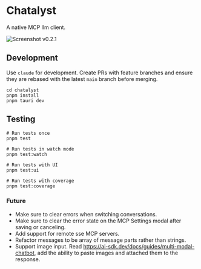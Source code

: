 # Chatalyst

A native MCP llm client.

![Screenshot v0.2.1](https://github.com/user-attachments/assets/7eec8c4a-150f-44dd-8d7a-99b06854ad17)

## Development

Use `claude` for development. Create PRs with feature branches and ensure they are rebased with the latest `main` branch before merging.

```
cd chatalyst
pnpm install
pnpm tauri dev
```

## Testing

```
# Run tests once
pnpm test

# Run tests in watch mode
pnpm test:watch

# Run tests with UI
pnpm test:ui

# Run tests with coverage
pnpm test:coverage
```

### Future

- Make sure to clear errors when switching conversations.
- Make sure to clear the error state on the MCP Settings modal after saving or canceling.
- Add support for remote sse MCP servers.
- Refactor messages to be array of message parts rather than strings.
- Support image input. Read https://ai-sdk.dev/docs/guides/multi-modal-chatbot, add the ability to paste images and attached them to the response.
